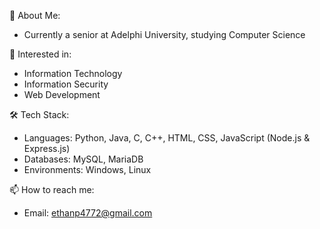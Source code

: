 👋 About Me:
- Currently a senior at Adelphi University, studying Computer Science 

👀 Interested in:
- Information Technology
- Information Security
- Web Development

🛠 Tech Stack:
- Languages: Python, Java, C, C++, HTML, CSS, JavaScript (Node.js & Express.js)
- Databases: MySQL, MariaDB
- Environments: Windows, Linux

📫 How to reach me:
- Email: ethanp4772@gmail.com
